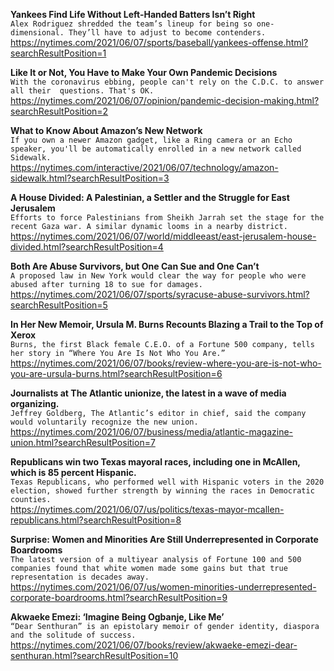 **Yankees Find Life Without Left-Handed Batters Isn’t Right**\
`Alex Rodriguez shredded the team’s lineup for being so one-dimensional. They’ll have to adjust to become contenders.`\
https://nytimes.com/2021/06/07/sports/baseball/yankees-offense.html?searchResultPosition=1

**Like It or Not, You Have to Make Your Own Pandemic Decisions**\
`With the coronavirus ebbing, people can't rely on the C.D.C. to answer all their  questions. That's OK.`\
https://nytimes.com/2021/06/07/opinion/pandemic-decision-making.html?searchResultPosition=2

**What to Know About Amazon’s New Network**\
`If you own a newer Amazon gadget, like a Ring camera or an Echo speaker, you'll be automatically enrolled in a new network called Sidewalk.`\
https://nytimes.com/interactive/2021/06/07/technology/amazon-sidewalk.html?searchResultPosition=3

**A House Divided: A Palestinian, a Settler and the Struggle for East Jerusalem**\
`Efforts to force Palestinians from Sheikh Jarrah set the stage for the recent Gaza war. A similar dynamic looms in a nearby district.`\
https://nytimes.com/2021/06/07/world/middleeast/east-jerusalem-house-divided.html?searchResultPosition=4

**Both Are Abuse Survivors, but One Can Sue and One Can’t**\
`A proposed law in New York would clear the way for people who were abused after turning 18 to sue for damages.`\
https://nytimes.com/2021/06/07/sports/syracuse-abuse-survivors.html?searchResultPosition=5

**In Her New Memoir, Ursula M. Burns Recounts Blazing a Trail to the Top of Xerox**\
`Burns, the first Black female C.E.O. of a Fortune 500 company, tells her story in “Where You Are Is Not Who You Are.”`\
https://nytimes.com/2021/06/07/books/review-where-you-are-is-not-who-you-are-ursula-burns.html?searchResultPosition=6

**Journalists at The Atlantic unionize, the latest in a wave of media organizing.**\
`Jeffrey Goldberg, The Atlantic’s editor in chief, said the company would voluntarily recognize the new union.`\
https://nytimes.com/2021/06/07/business/media/atlantic-magazine-union.html?searchResultPosition=7

**Republicans win two Texas mayoral races, including one in McAllen, which is 85 percent Hispanic.**\
`Texas Republicans, who performed well with Hispanic voters in the 2020 election, showed further strength by winning the races in Democratic counties.`\
https://nytimes.com/2021/06/07/us/politics/texas-mayor-mcallen-republicans.html?searchResultPosition=8

**Surprise: Women and Minorities Are Still Underrepresented in Corporate Boardrooms**\
`The latest version of a multiyear analysis of Fortune 100 and 500 companies found that white women made some gains but that true representation is decades away.`\
https://nytimes.com/2021/06/07/us/women-minorities-underrepresented-corporate-boardrooms.html?searchResultPosition=9

**Akwaeke Emezi: ‘Imagine Being Ogbanje, Like Me’**\
`“Dear Senthuran” is an epistolary memoir of gender identity, diaspora and the solitude of success.`\
https://nytimes.com/2021/06/07/books/review/akwaeke-emezi-dear-senthuran.html?searchResultPosition=10

